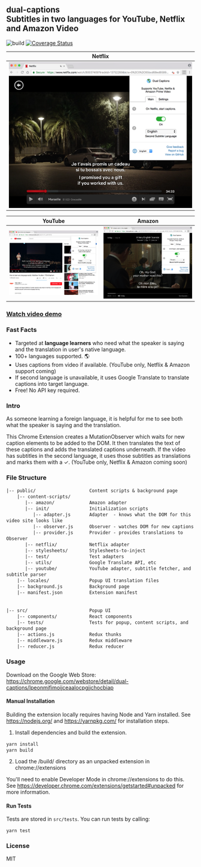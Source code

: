 ## dual-captions <br/> Subtitles in two languages for YouTube, Netflix and Amazon Video
![build](https://travis-ci.com/mikesteele/dual-captions.svg?branch=master) [![Coverage Status](https://coveralls.io/repos/github/mikesteele/dual-captions/badge.svg?branch=add-coverage)](https://coveralls.io/github/mikesteele/dual-captions?branch=add-coverage)

| Netflix  |
|:--------:|
| <img src="https://raw.githubusercontent.com/mikesteele/dual-captions-gifs/master/netflix.png"> |

| YouTube      | Amazon        |
|:-------------:|:-------------:|
| <img src="https://raw.githubusercontent.com/mikesteele/dual-captions-gifs/master/youtube.png"> | <img src="https://raw.githubusercontent.com/mikesteele/dual-captions-gifs/master/amazon.png"> |

### <a href="https://www.youtube.com/watch?v=grYMOv9K3kY" target="_blank">Watch video demo</a>
### Fast Facts

* Targeted at **language learners** who need what the speaker is saying and the translation in user's native language.
* 100+ languages supported. 🌎
* Uses captions from video if available. (YouTube only, Netflix & Amazon support coming)
* If second language is unavailable, it uses Google Translate to translate captions into target language.
* Free! No API key required.

### Intro

As someone learning a foreign language, it is helpful for me to see both what the speaker is saying and the translation.

This Chrome Extension creates a MutationObserver which waits for new caption elements to be added to the DOM. It then translates the text of these captions and adds the translated captions underneath.  If the video has subtitles in the second language, it uses those subtitles as translations and marks them with a ✓. (YouTube only, Netflix & Amazon coming soon)

### File Structure

````
|-- public/                    Content scripts & background page
    |-- content-scripts/
       |-- amazon/             Amazon adapter
       |-- init/               Initialization scripts
          |-- adapter.js       Adapter  - knows what the DOM for this video site looks like
          |-- observer.js      Observer - watches DOM for new captions
          |-- provider.js      Provider - provides translations to Observer
       |-- netflix/            Netflix adapter
       |-- stylesheets/        Stylesheets-to-inject
       |-- test/               Test adapters
       |-- utils/              Google Translate API, etc
       |-- youtube/            YouTube adapter, subtitle fetcher, and subtitle parser
    |-- locales/               Popup UI translation files
    |-- background.js          Background page
    |-- manifest.json          Extension manifest


|-- src/                       Popup UI
    |-- components/            React components
    |-- tests/                 Tests for popup, content scripts, and background page
    |-- actions.js             Redux thunks
    |-- middleware.js          Redux middleware
    |-- reducer.js             Redux reducer
````


### Usage

Download on the Google Web Store: https://chrome.google.com/webstore/detail/dual-captions/lpeonmjfimoijceaalocpgjjchocbiap

#### Manual Installation

Building the extension locally requires having Node and Yarn installed. See https://nodejs.org/ and https://yarnpkg.com/ for installation steps.

1. Install dependencies and build the extension.

````
yarn install
yarn build
````

2. Load the /build/ directory as an unpacked extension in chrome://extensions

You'll need to enable Developer Mode in chrome://extensions to do this. See https://developer.chrome.com/extensions/getstarted#unpacked for more information.

#### Run Tests

Tests are stored in `src/tests`. You can run tests by calling:

```
yarn test
```

### License

MIT
